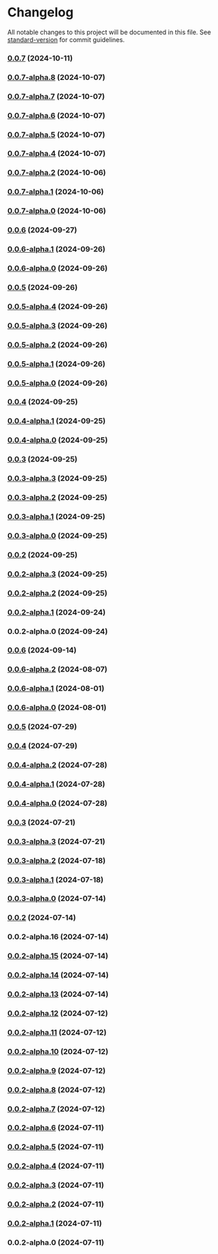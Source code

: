 # Changelog

All notable changes to this project will be documented in this file. See [standard-version](https://github.com/conventional-changelog/standard-version) for commit guidelines.

### [0.0.7](https://github.com/acrool/acrool-react-hotkey/compare/v0.0.7-alpha.8...v0.0.7) (2024-10-11)

### [0.0.7-alpha.8](https://github.com/acrool/acrool-react-hotkey/compare/v0.0.7-alpha.7...v0.0.7-alpha.8) (2024-10-07)

### [0.0.7-alpha.7](https://github.com/acrool/acrool-react-hotkey/compare/v0.0.7-alpha.6...v0.0.7-alpha.7) (2024-10-07)

### [0.0.7-alpha.6](https://github.com/acrool/acrool-react-hotkey/compare/v0.0.7-alpha.5...v0.0.7-alpha.6) (2024-10-07)

### [0.0.7-alpha.5](https://github.com/acrool/acrool-react-hotkey/compare/v0.0.7-alpha.4...v0.0.7-alpha.5) (2024-10-07)

### [0.0.7-alpha.4](https://github.com/acrool/acrool-react-hotkey/compare/v0.0.7-alpha.2...v0.0.7-alpha.4) (2024-10-07)

### [0.0.7-alpha.2](https://github.com/acrool/acrool-react-hotkey/compare/v0.0.7-alpha.1...v0.0.7-alpha.2) (2024-10-06)

### [0.0.7-alpha.1](https://github.com/acrool/acrool-react-hotkey/compare/v0.0.7-alpha.0...v0.0.7-alpha.1) (2024-10-06)

### [0.0.7-alpha.0](https://github.com/acrool/acrool-react-hotkey/compare/v0.0.6...v0.0.7-alpha.0) (2024-10-06)

### [0.0.6](https://github.com/acrool/acrool-react-hotkey/compare/v0.0.6-alpha.1...v0.0.6) (2024-09-27)

### [0.0.6-alpha.1](https://github.com/acrool/acrool-react-hotkey/compare/v0.0.6-alpha.0...v0.0.6-alpha.1) (2024-09-26)

### [0.0.6-alpha.0](https://github.com/acrool/acrool-react-hotkey/compare/v0.0.5...v0.0.6-alpha.0) (2024-09-26)

### [0.0.5](https://github.com/acrool/acrool-react-hotkey/compare/v0.0.5-alpha.4...v0.0.5) (2024-09-26)

### [0.0.5-alpha.4](https://github.com/acrool/acrool-react-hotkey/compare/v0.0.5-alpha.3...v0.0.5-alpha.4) (2024-09-26)

### [0.0.5-alpha.3](https://github.com/acrool/acrool-react-hotkey/compare/v0.0.5-alpha.2...v0.0.5-alpha.3) (2024-09-26)

### [0.0.5-alpha.2](https://github.com/acrool/acrool-react-hotkey/compare/v0.0.5-alpha.1...v0.0.5-alpha.2) (2024-09-26)

### [0.0.5-alpha.1](https://github.com/acrool/acrool-react-hotkey/compare/v0.0.5-alpha.0...v0.0.5-alpha.1) (2024-09-26)

### [0.0.5-alpha.0](https://github.com/acrool/acrool-react-hotkey/compare/v0.0.4...v0.0.5-alpha.0) (2024-09-26)

### [0.0.4](https://github.com/acrool/acrool-react-hotkey/compare/v0.0.4-alpha.1...v0.0.4) (2024-09-25)

### [0.0.4-alpha.1](https://github.com/acrool/acrool-react-hotkey/compare/v0.0.4-alpha.0...v0.0.4-alpha.1) (2024-09-25)

### [0.0.4-alpha.0](https://github.com/acrool/acrool-react-hotkey/compare/v0.0.3...v0.0.4-alpha.0) (2024-09-25)

### [0.0.3](https://github.com/acrool/acrool-react-hotkey/compare/v0.0.3-alpha.3...v0.0.3) (2024-09-25)

### [0.0.3-alpha.3](https://github.com/acrool/acrool-react-hotkey/compare/v0.0.3-alpha.2...v0.0.3-alpha.3) (2024-09-25)

### [0.0.3-alpha.2](https://github.com/acrool/acrool-react-hotkey/compare/v0.0.3-alpha.1...v0.0.3-alpha.2) (2024-09-25)

### [0.0.3-alpha.1](https://github.com/acrool/acrool-react-hotkey/compare/v0.0.3-alpha.0...v0.0.3-alpha.1) (2024-09-25)

### [0.0.3-alpha.0](https://github.com/acrool/acrool-react-hotkey/compare/v0.0.2...v0.0.3-alpha.0) (2024-09-25)

### [0.0.2](https://github.com/acrool/acrool-react-hotkey/compare/v0.0.2-alpha.3...v0.0.2) (2024-09-25)

### [0.0.2-alpha.3](https://github.com/acrool/acrool-react-hotkey/compare/v0.0.2-alpha.2...v0.0.2-alpha.3) (2024-09-25)

### [0.0.2-alpha.2](https://github.com/acrool/acrool-react-hotkey/compare/v0.0.2-alpha.1...v0.0.2-alpha.2) (2024-09-25)

### [0.0.2-alpha.1](https://github.com/acrool/acrool-react-hotkey/compare/v0.0.2-alpha.0...v0.0.2-alpha.1) (2024-09-24)

### 0.0.2-alpha.0 (2024-09-24)

### [0.0.6](https://github.com/acrool/acrool-react-hotkey/compare/v0.0.6-alpha.2...v0.0.6) (2024-09-14)

### [0.0.6-alpha.2](https://github.com/acrool/acrool-react-hotkey/compare/v0.0.6-alpha.1...v0.0.6-alpha.2) (2024-08-07)

### [0.0.6-alpha.1](https://github.com/acrool/acrool-react-hotkey/compare/v0.0.6-alpha.0...v0.0.6-alpha.1) (2024-08-01)

### [0.0.6-alpha.0](https://github.com/acrool/acrool-react-hotkey/compare/v0.0.5...v0.0.6-alpha.0) (2024-08-01)

### [0.0.5](https://github.com/acrool/acrool-react-hotkey/compare/v0.0.4...v0.0.5) (2024-07-29)

### [0.0.4](https://github.com/acrool/acrool-react-hotkey/compare/v0.0.4-alpha.2...v0.0.4) (2024-07-29)

### [0.0.4-alpha.2](https://github.com/acrool/acrool-react-hotkey/compare/v0.0.4-alpha.1...v0.0.4-alpha.2) (2024-07-28)

### [0.0.4-alpha.1](https://github.com/acrool/acrool-react-hotkey/compare/v0.0.3...v0.0.4-alpha.1) (2024-07-28)

### [0.0.4-alpha.0](https://github.com/acrool/acrool-react-hotkey/compare/v0.0.3...v0.0.4-alpha.0) (2024-07-28)

### [0.0.3](https://github.com/acrool/acrool-react-hotkey/compare/v0.0.3-alpha.3...v0.0.3) (2024-07-21)

### [0.0.3-alpha.3](https://github.com/acrool/acrool-react-hotkey/compare/v0.0.3-alpha.2...v0.0.3-alpha.3) (2024-07-21)

### [0.0.3-alpha.2](https://github.com/acrool/acrool-react-hotkey/compare/v0.0.3-alpha.1...v0.0.3-alpha.2) (2024-07-18)

### [0.0.3-alpha.1](https://github.com/acrool/acrool-react-hotkey/compare/v0.0.3-alpha.0...v0.0.3-alpha.1) (2024-07-18)

### [0.0.3-alpha.0](https://github.com/acrool/acrool-react-hotkey/compare/v0.0.2...v0.0.3-alpha.0) (2024-07-14)

### [0.0.2](https://github.com/acrool/acrool-react-hotkey/compare/v0.0.2-alpha.16...v0.0.2) (2024-07-14)

### 0.0.2-alpha.16 (2024-07-14)

### [0.0.2-alpha.15](https://github.com/acrool/acrool-react-hotkey/compare/v0.0.2-alpha.14...v0.0.2-alpha.15) (2024-07-14)

### [0.0.2-alpha.14](https://github.com/acrool/acrool-react-hotkey/compare/v0.0.2-alpha.13...v0.0.2-alpha.14) (2024-07-14)

### [0.0.2-alpha.13](https://github.com/acrool/acrool-react-hotkey/compare/v0.0.2-alpha.12...v0.0.2-alpha.13) (2024-07-14)

### [0.0.2-alpha.12](https://github.com/acrool/acrool-react-hotkey/compare/v0.0.2-alpha.11...v0.0.2-alpha.12) (2024-07-12)

### [0.0.2-alpha.11](https://github.com/acrool/acrool-react-hotkey/compare/v0.0.2-alpha.10...v0.0.2-alpha.11) (2024-07-12)

### [0.0.2-alpha.10](https://github.com/acrool/acrool-react-hotkey/compare/v0.0.2-alpha.9...v0.0.2-alpha.10) (2024-07-12)

### [0.0.2-alpha.9](https://github.com/acrool/acrool-react-hotkey/compare/v0.0.2-alpha.8...v0.0.2-alpha.9) (2024-07-12)

### [0.0.2-alpha.8](https://github.com/acrool/acrool-react-hotkey/compare/v0.0.2-alpha.7...v0.0.2-alpha.8) (2024-07-12)

### [0.0.2-alpha.7](https://github.com/acrool/acrool-react-hotkey/compare/v0.0.2-alpha.6...v0.0.2-alpha.7) (2024-07-12)

### [0.0.2-alpha.6](https://github.com/acrool/acrool-react-hotkey/compare/v0.0.2-alpha.5...v0.0.2-alpha.6) (2024-07-11)

### [0.0.2-alpha.5](https://github.com/acrool/acrool-react-hotkey/compare/v0.0.2-alpha.4...v0.0.2-alpha.5) (2024-07-11)

### [0.0.2-alpha.4](https://github.com/acrool/acrool-react-hotkey/compare/v0.0.2-alpha.3...v0.0.2-alpha.4) (2024-07-11)

### [0.0.2-alpha.3](https://github.com/acrool/acrool-react-hotkey/compare/v0.0.2-alpha.2...v0.0.2-alpha.3) (2024-07-11)

### [0.0.2-alpha.2](https://github.com/acrool/acrool-react-hotkey/compare/v0.0.2-alpha.1...v0.0.2-alpha.2) (2024-07-11)

### [0.0.2-alpha.1](https://github.com/acrool/acrool-react-hotkey/compare/v0.0.2-alpha.0...v0.0.2-alpha.1) (2024-07-11)

### 0.0.2-alpha.0 (2024-07-11)
